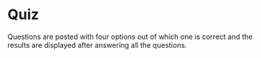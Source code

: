 # Quiz
Questions are posted with four options out of which one is correct and the results are displayed after answering all the questions.
